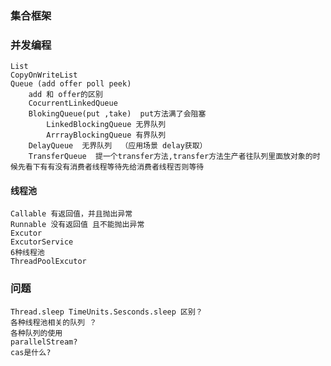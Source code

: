 ### 集合框架

### 并发编程
    List
    CopyOnWriteList
    Queue (add offer poll peek) 
        add 和 offer的区别
        CocurrentLinkedQueue 
        BlokingQueue(put ,take)  put方法满了会阻塞
            LinkedBlockingQueue 无界队列
            ArrrayBlockingQueue 有界队列
        DelayQueue  无界队列  （应用场景 delay获取）
        TransferQueue  提一个transfer方法,transfer方法生产者往队列里面放对象的时候先看下有有没有消费者线程等待先给消费者线程否则等待
        
#### 线程池
    Callable 有返回值，并且抛出异常
    Runnable 没有返回值 且不能抛出异常
    Excutor
    ExcutorService
    6种线程池
    ThreadPoolExcutor
    
### 问题
    Thread.sleep TimeUnits.Sesconds.sleep 区别？
    各种线程池相关的队列 ？
    各种队列的使用
    parallelStream?
    cas是什么?
    
